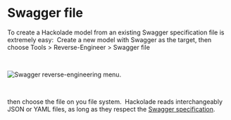 # Swagger file

To create a Hackolade model from an existing Swagger specification file is extremely easy:&nbsp; Create a new model with Swagger as the target, then choose Tools \> Reverse-Engineer \> Swagger file

&nbsp;

![Swagger reverse-engineering menu](<lib/Swagger reverse-engineering menu.png>). &nbsp;

&nbsp;

then choose the file on you file system.&nbsp; Hackolade reads interchangeably JSON or YAML files, as long as they respect the [Swagger specification](<https://github.com/OAI/OpenAPI-Specification/blob/master/versions/2.0.md> "target=\"\_blank\"").

